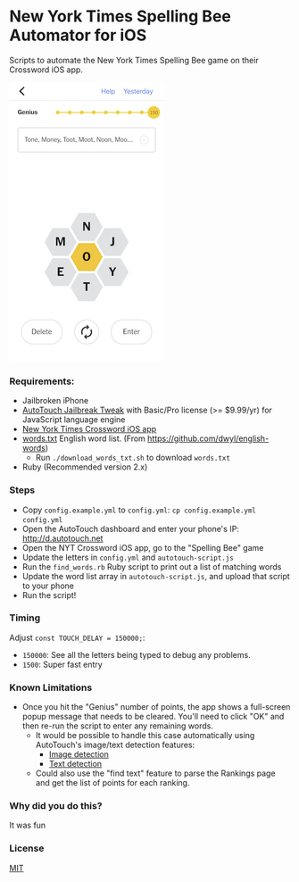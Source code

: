 # New York Times Spelling Bee Automator for iOS

Scripts to automate the New York Times Spelling Bee game on their Crossword iOS app.

![Screenshot of NYT Crossword Spelling Bee app](./screenshot.jpg)

### Requirements:

* Jailbroken iPhone
* [AutoTouch Jailbreak Tweak](https://autotouch.net/) with Basic/Pro license (>= $9.99/yr) for JavaScript language engine
* [‎New York Times Crossword iOS app](https://apps.apple.com/us/app/new-york-times-crossword/id307569751)
* [words.txt](https://raw.githubusercontent.com/dwyl/english-words/master/words.txt) English word list. (From https://github.com/dwyl/english-words)
  * Run `./download_words_txt.sh` to download `words.txt`
* Ruby (Recommended version 2.x)

### Steps

* Copy `config.example.yml` to `config.yml`: `cp config.example.yml config.yml`
* Open the AutoTouch dashboard and enter your phone's IP: http://d.autotouch.net
* Open the NYT Crossword iOS app, go to the "Spelling Bee" game 
* Update the letters in `config.yml` and `autotouch-script.js`
* Run the `find_words.rb` Ruby script to print out a list of matching words
* Update the word list array in `autotouch-script.js`, and upload that script to your phone
* Run the script!


### Timing

Adjust `const TOUCH_DELAY = 150000;`:

* `150000`: See all the letters being typed to debug any problems.
* `1500`: Super fast entry

### Known Limitations

* Once you hit the "Genius" number of points, the app shows a full-screen popup message that needs to be cleared. You'll need to click "OK" and then re-run the script to enter any remaining words.
  * It would be possible to handle this case automatically using AutoTouch's image/text detection features:
    * [Image detection](https://docs.autotouch.net/js/#how-to-find-areas-matching-the-specified-image-from-the-screen)
    * [Text detection](https://docs.autotouch.net/js/#how-to-find-text-on-the-screen)
  * Could also use the "find text" feature to parse the Rankings page and get the list of points for each ranking.

### Why did you do this?

It was fun

### License

[MIT](./LICENSE)
